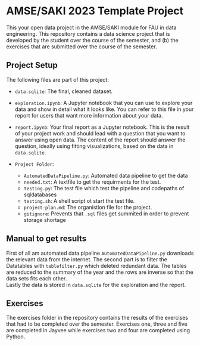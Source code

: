 # AMSE/SAKI 2023 Template Project
This your open data project in the AMSE/SAKI module for FAU in data engineering.
This repository contains a data science project that is developed by the student over the course of the semester, and (b) the exercises that are submitted over the course of the semester.


## Project Setup
The following files are part of this project:

- `data.sqlite`: 
The final, cleaned dataset. 

- `exploration.ipynb`: A Jupyter notebook that you can use to explore your data and show in detail what it looks like. You can refer to this file in your report for users that want more information about your data.
- `report.ipynb`: Your final report as a Jupyter notebook. This is the result of your project work and should lead with a question that you want to answer using open data. The content of the report should answer the question, ideally using fitting visualizations, based on the data in `data.sqlite`.

- `Project Folder`:

	- `AutomatedDataPipeline.py`: Automated data pipeline to get the data
	- `needed.txt`: A textfile to get the requirments for the test.
	- `testing.py`: The test file which test the pipeline and codepaths of sqldatabases
	- `testing.sh`: A shell script ot start the test file.
	- `project-plan.md`: The organistion file for the project.
	- `gitignore`: Prevents that `.sql` files get summited in order to prevent storage shortage

## Manual to get results

First of all am automated data pipeline `AutomatedDataPipeline.py` downloads the relevant data from the internet. 
The second part is to filter the Datatables with `tablefilter.py` which deleted redundant data. The tables are reduced to the summary of the year and the rows are inverse so that the data sets fits each other.  
Lastly the data is stored in `data.sqlite` for the exploration and the report.




## Exercises
The exercises folder in the repository contains the results of the exercises that had to be completed over the semester. Exercises one, three and five are completed in Jayvee while exercises two and four are completed using Python.


